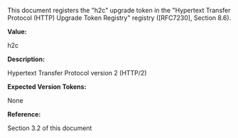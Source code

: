 This document registers the "h2c" upgrade token in the "Hypertext Transfer Protocol (HTTP) Upgrade Token Registry" registry ([RFC7230], Section 8.6).

**Value:**

h2c

**Description:**

Hypertext Transfer Protocol version 2 (HTTP/2)

**Expected Version Tokens:**

None

**Reference:**

Section 3.2 of this document
